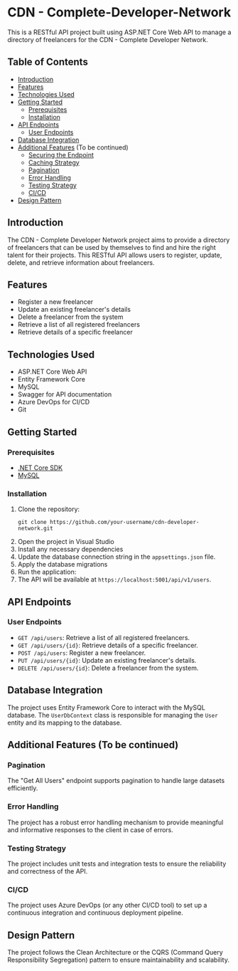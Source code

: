 # CDN - Complete-Developer-Network

This is a RESTful API project built using ASP.NET Core Web API to manage a directory of freelancers for the CDN - Complete Developer Network.

## Table of Contents
- [Introduction](#introduction)
- [Features](#features)
- [Technologies Used](#technologies-used)
- [Getting Started](#getting-started)
  - [Prerequisites](#prerequisites)
  - [Installation](#installation)
- [API Endpoints](#api-endpoints)
  - [User Endpoints](#user-endpoints)
- [Database Integration](#database-integration)
- [Additional Features](#additional-features) (To be continued)
  - [Securing the Endpoint](#securing-the-endpoint)
  - [Caching Strategy](#caching-strategy)
  - [Pagination](#pagination)
  - [Error Handling](#error-handling)
  - [Testing Strategy](#testing-strategy)
  - [CI/CD](#ci-cd)
- [Design Pattern](#design-pattern)

## Introduction
The CDN - Complete Developer Network project aims to provide a directory of freelancers that can be used by themselves to find and hire the right talent for their projects. This RESTful API allows users to register, update, delete, and retrieve information about freelancers.

## Features
- Register a new freelancer
- Update an existing freelancer's details
- Delete a freelancer from the system
- Retrieve a list of all registered freelancers
- Retrieve details of a specific freelancer

## Technologies Used
- ASP.NET Core Web API
- Entity Framework Core
- MySQL 
- Swagger for API documentation
- Azure DevOps for CI/CD
- Git

## Getting Started

### Prerequisites
- [.NET Core SDK](https://dotnet.microsoft.com/download)
- [MySQL](https://www.mysql.com/downloads/) 

### Installation
1. Clone the repository:
   ```
   git clone https://github.com/your-username/cdn-developer-network.git
   ```
2. Open the project in Visual Studio
3. Install any necessary dependencies
4. Update the database connection string in the `appsettings.json` file.
5. Apply the database migrations
6. Run the application:
7. The API will be available at `https://localhost:5001/api/v1/users`.

## API Endpoints

### User Endpoints
- `GET /api/users`: Retrieve a list of all registered freelancers.
- `GET /api/users/{id}`: Retrieve details of a specific freelancer.
- `POST /api/users`: Register a new freelancer.
- `PUT /api/users/{id}`: Update an existing freelancer's details.
- `DELETE /api/users/{id}`: Delete a freelancer from the system.

## Database Integration
The project uses Entity Framework Core to interact with the MySQL database. The `UserDbContext` class is responsible for managing the `User` entity and its mapping to the database.

## Additional Features (To be continued)

### Pagination
The "Get All Users" endpoint supports pagination to handle large datasets efficiently.

### Error Handling
The project has a robust error handling mechanism to provide meaningful and informative responses to the client in case of errors.

### Testing Strategy
The project includes unit tests and integration tests to ensure the reliability and correctness of the API.

### CI/CD
The project uses Azure DevOps (or any other CI/CD tool) to set up a continuous integration and continuous deployment pipeline.

## Design Pattern
The project follows the Clean Architecture or the CQRS (Command Query Responsibility Segregation) pattern to ensure maintainability and scalability.
